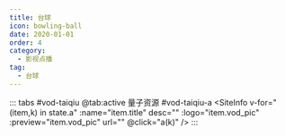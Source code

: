 ```yaml
---
title: 台球
icon: bowling-ball
date: 2020-01-01
order: 4
category:
  - 影视点播
tag:
  - 台球
---
```


<ArtPlayer :src="state.src" :config="hlsConfig(state.p)" />

::: tabs #vod-taiqiu
@tab:active 量子资源 #vod-taiqiu-a
<SiteInfo v-for="(item,k) in state.a" :name="item.title" desc="" :logo="item.vod_pic"
:preview="item.vod_pic" url="" @click="a(k)" />
:::

<script setup>
  import vod from '@db/vod.js'
  import { hlsConfig } from '@cps/artConst'
  import { useStorage } from '@vueuse/core'
  import { onMounted} from "vue";

  const state = useStorage(
    "vod-taiqiu",
    {
      src:"",
      a: [],
      p: []
    }
  )

  onMounted(async () => {
    state.value.a = (await vod.find({ "name": "lzzy-40" })).data
    a(0)
  });
  const a = (key) => {
    const { a } = state.value
    state.value.p =a
    state.value.src = a[key].url
  }
</script>

